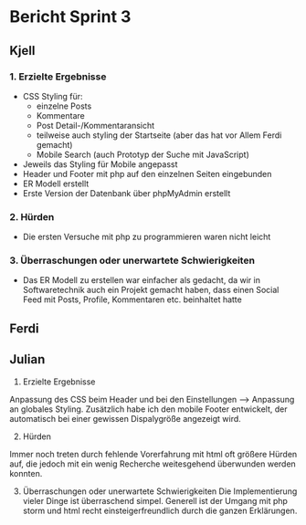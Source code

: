 # Bericht Sprint 3

## Kjell

### 1. Erzielte Ergebnisse

- CSS Styling für:
    - einzelne Posts
    - Kommentare
    - Post Detail-/Kommentaransicht
    - teilweise auch styling der Startseite (aber das hat vor Allem Ferdi gemacht)
    - Mobile Search (auch Prototyp der Suche mit JavaScript)
- Jeweils das Styling für Mobile angepasst
- Header und Footer mit php auf den einzelnen Seiten eingebunden
- ER Modell erstellt
- Erste Version der Datenbank über phpMyAdmin erstellt

### 2. Hürden

- Die ersten Versuche mit php zu programmieren waren nicht leicht

### 3. Überraschungen oder unerwartete Schwierigkeiten

- Das ER Modell zu erstellen war einfacher als gedacht, da wir in Softwaretechnik auch ein Projekt gemacht haben, dass einen Social Feed mit Posts, Profile, Kommentaren etc. beinhaltet hatte

## Ferdi

## Julian

1. Erzielte Ergebnisse

Anpassung des CSS beim Header und bei den Einstellungen --> Anpassung an globales Styling. Zusätzlich habe ich den mobile Footer entwickelt, der automatisch bei einer gewissen Dispalygröße angezeigt wird.




2. Hürden

Immer noch treten durch fehlende Vorerfahrung mit html oft größere Hürden auf, die jedoch mit ein wenig Recherche weitesgehend überwunden werden konnten. 


3. Überraschungen oder unerwartete Schwierigkeiten
Die Implementierung vieler Dinge ist überraschend simpel. Generell ist der Umgang mit php storm und html recht einsteigerfreundlich durch die ganzen Erklärungen.



